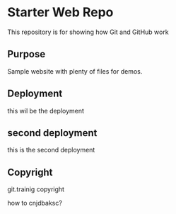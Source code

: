# Starter Web Repo

This repository is for showing how Git and GitHub work

## Purpose

Sample website with plenty of files for demos.

## Deployment
this wil be the deployment

## second  deployment
this is the second deployment

## Copyright 

git.trainig
copyright 

how to cnjdbaksc?